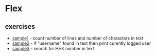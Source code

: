 # Flex
## exercises
- [sample1](https://github.com/turczak/Flex/sample1.lex) - count number of lines and number of characters in text
- [sample2](https://github.com/turczak/Flex/sample2.lex) - if "username" found in text then print curently logged user
- [sample3](https://github.com/turczak/Flex/sample3.lex) - search for HEX number in text

